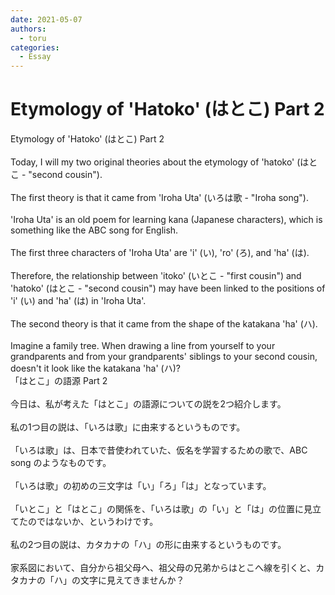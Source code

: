 ```yaml
---
date: 2021-05-07
authors:
  - toru
categories:
  - Essay
---
```


<h1 id="subject_show">Etymology of 'Hatoko' (はとこ) Part 2</h1>
<div class="date" hidden>May 7, 2021 21:55</div>
<div id="post"><div id="body_show_ori">
Etymology of 'Hatoko' (はとこ) Part 2<br/><br/>Today, I will my two original theories about the etymology of 'hatoko' (はとこ - "second cousin").<br/><br/>The first theory is that it came from 'Iroha Uta' (いろは歌 - "Iroha song").<br/><br/>'Iroha Uta' is an old poem for learning kana (Japanese characters), which is something like the ABC song for English.<br/><br/>The first three characters of 'Iroha Uta' are 'i' (い), 'ro' (ろ), and 'ha' (は).<br/><br/>Therefore, the relationship between 'itoko' (いとこ - "first cousin") and 'hatoko' (はとこ - "second cousin") may have been linked to the positions of 'i' (い) and 'ha' (は) in 'Iroha Uta'.<br/><br/>The second theory is that it came from the shape of the katakana 'ha' (ハ).<br/><br/>Imagine a family tree. When drawing a line from yourself to your grandparents and from your grandparents' siblings to your second cousin, doesn't it look like the katakana 'ha' (ハ)?
</div></div>

<!-- more -->

<div id="post_ja"><div id="body_show_mo">
「はとこ」の語源 Part 2<br/><br/>今日は、私が考えた「はとこ」の語源についての説を2つ紹介します。<br/><br/>私の1つ目の説は、「いろは歌」に由来するというものです。<br/><br/>「いろは歌」は、日本で昔使われていた、仮名を学習するための歌で、ABC song のようなものです。<br/><br/>「いろは歌」の初めの三文字は「い」「ろ」「は」となっています。<br/><br/>「いとこ」と「はとこ」の関係を、「いろは歌」の「い」と「は」の位置に見立てたのではないか、というわけです。<br/><br/>私の2つ目の説は、カタカナの「ハ」の形に由来するというものです。<br/><br/>家系図において、自分から祖父母へ、祖父母の兄弟からはとこへ線を引くと、カタカナの「ハ」の文字に見えてきませんか？
</div></div>

